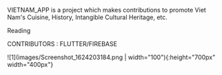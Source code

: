 VIETNAM_APP is a project which makes contributions to promote Viet Nam's Cuisine, History, Intangible Cultural Heritage, etc. 

Reading 

CONTRIBUTORS : FLUTTER/FIREBASE 

![1](images/Screenshot_1624203184.png | width="100"){:height="700px" width="400px"}

